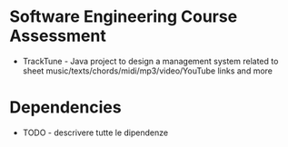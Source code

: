 # Software Engineering Course Assessment
* TrackTune - Java project to design a management system related to sheet music/texts/chords/midi/mp3/video/YouTube links and more

# Dependencies
* TODO - descrivere tutte le dipendenze